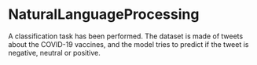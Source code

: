 # NaturalLanguageProcessing
A classification task has been performed. The dataset is made of tweets about the COVID-19 vaccines, and the model tries to predict if the tweet is negative, neutral or positive.

